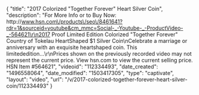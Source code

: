 {
    "title": "2017 Colorized \"Together Forever\" Heart Silver Coin",
    "description": "For More Info or to Buy Now: http:\/\/www.hsn.com\/products\/seo\/8461641?rdr=1&sourceid=youtube&cm_mmc=Social-_-Youtube-_-ProductVideo-_-564621\r\n2017 Proof Limited Edition Colorized \"Together Forever\" Country of Tokelau HeartShaped $1 Silver Coin\nCelebrate a marriage or anniversary with an exquisite heartshaped coin. This limitededition...\r\nPrices shown on the previously recorded video may not represent the current price.  View hsn.com to view the current selling price. HSN Item #564621",
    "videoid": "112334493",
    "date_created": "1496558064",
    "date_modified": "1503417305",
    "type": "captivate",
    "layout": "video",
    "url": "\/v\/2017-colorized-together-forever-heart-silver-coin\/112334493"
}